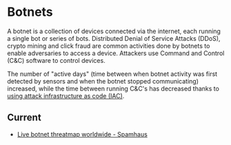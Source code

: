 # Botnets

A botnet is a collection of devices connected via the internet, each running a single bot or series of bots. Distributed Denial of Service Attacks (DDoS), crypto mining and click fraud are common activities done by botnets to enable adversaries to access a device. Attackers use Command and Control (C&C) software to control devices.

The number of "active days" (time between when botnet activity was first detected by sensors and when the botnet stopped communicating) increased, while the time between running C&C's has decreased thanks to [using attack infrastructure as code (IAC)](https://iac.tymyrddin.dev/).

## Current

* [Live botnet threatmap worldwide - Spamhaus](https://www.spamhaus.com/threat-map/)
